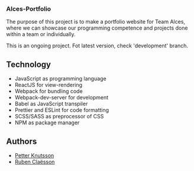 ### Alces-Portfolio
The purpose of this project is to make a portfolio website for Team Alces, where we can showcase our programming competence and projects done within a team or individually.

This is an ongoing project. Fot latest version, check 'development' branch.

## Technology

* JavaScript as programming language
* ReactJS for view-rendering
* Webpack for bundling code
* Webpack-dev-server for development
* Babel as JavaScript transpiler
* Prettier and ESLint for code formatting
* SCSS/SASS as preprocessor of CSS
* NPM as package manager

## Authors
* [Petter Knutsson](https://github.com/pettrz "Petter Knutsson's profile")
* [Ruben Claësson](https://github.com/Bubben98 "Ruben Claësson's profile")
